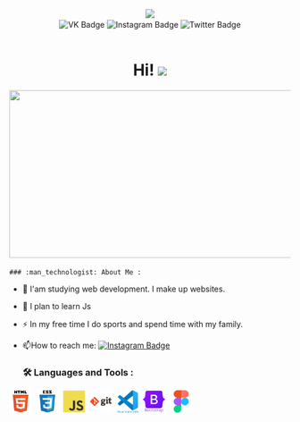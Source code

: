 <div align="center"> 
  <div id="header" >
  <img src="https://media.giphy.com/media/M9gbBd9nbDrOTu1Mqx/giphy.gif" width="100"/>
</div>
<div id="badges" >
  <a src="https://vk.com/fuck__isis">
    <img src="https://img.shields.io/badge/-Вконтакте-blue?logo=vk&logoColor=white&style=for-the-badge" alt="VK Badge"/>
  </a>
  <a src="https://www.instagram.com/f0_ff_1/">
    <img src="https://img.shields.io/badge/-Instagram-E1306C?logo=instagram&logoColor=white&style=for-the-badge" alt="Instagram Badge"/>
  </a>
  <a src="https://www.facebook.com/WeaslyPptony/">
    <img src="https://img.shields.io/badge/-Facebook-blue?logo=facebook&logoColor=white&style=for-the-badge" alt="Twitter Badge"/>
  </a>  
</div>
<div id="counter" > 
  <img src="https://komarev.com/ghpvc/?username=your-github-f0ff1&style=for-the-badge&color=blue" alt=""/>
</div>
<h1 align="center">
  Hi!
  <img src="https://media.giphy.com/media/hvRJCLFzcasrR4ia7z/giphy.gif" width="30px"/>
</h1>
<div>
  <img src="https://media.giphy.com/media/dWesBcTLavkZuG35MI/giphy.gif" width="600" height="300"/>
</div>
</div>

    ### :man_technologist: About Me :
  
- :telescope: I'am studying web development. I make up websites.

- :seedling: I plan to learn Js

- :zap: In my free time I do sports and spend time with my family.

- :mailbox:How to reach me: [![Instagram Badge](https://img.shields.io/badge/-Instagram-E1306C?logo=instagram&logoColor=white&style=for-the-badge)](your-instagram-url)

  ### :hammer_and_wrench: Languages and Tools :
<div>
  <img src="https://github.com/devicons/devicon/blob/master/icons/html5/html5-original-wordmark.svg" width="40" height="40">&nbsp
  <img src="https://github.com/devicons/devicon/blob/master/icons/css3/css3-original-wordmark.svg" width="40" height="40">&nbsp
  <img src="https://github.com/devicons/devicon/blob/master/icons/javascript/javascript-original.svg" width="40" height="40">&nbsp
  <img src="https://github.com/devicons/devicon/blob/master/icons/git/git-original-wordmark.svg" width="40" height="40">&nbsp
  <img src="https://github.com/devicons/devicon/blob/master/icons/vscode/vscode-original-wordmark.svg" width="40" height="40">&nbsp
  <img src="https://github.com/devicons/devicon/blob/master/icons/bootstrap/bootstrap-original-wordmark.svg" width="40" height="40">&nbsp
  <img src="https://github.com/devicons/devicon/blob/master/icons/figma/figma-original.svg" width="40" height="40">&nbsp
  
</div>

